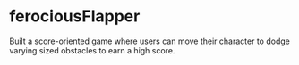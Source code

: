 # ferociousFlapper
Built a score-oriented game where users can move their character to dodge varying sized obstacles to earn a high score.
